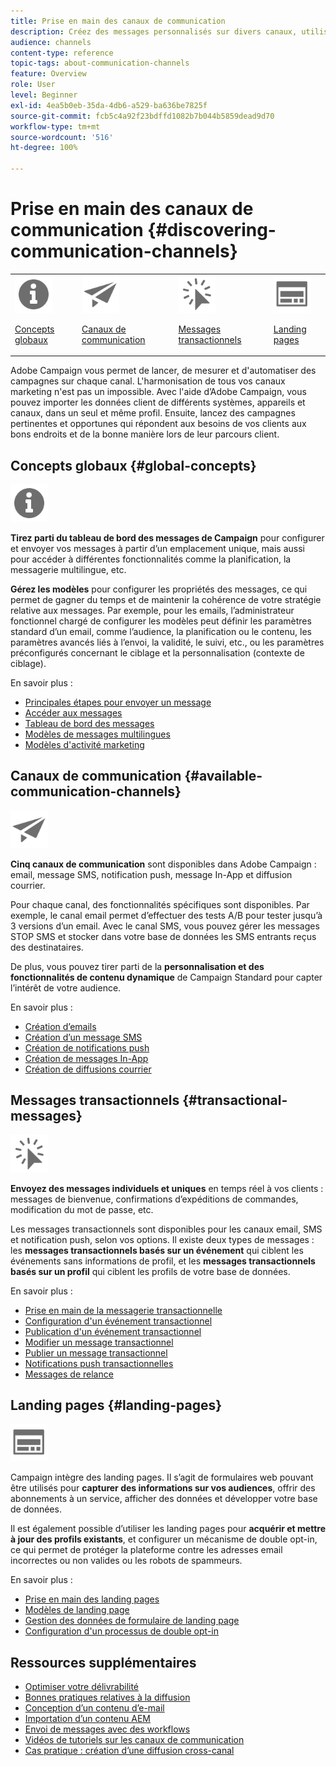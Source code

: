 ```yaml
---
title: Prise en main des canaux de communication
description: Créez des messages personnalisés sur divers canaux, utilisez des modèles, créez des landing pages et consultez les bonnes pratiques.
audience: channels
content-type: reference
topic-tags: about-communication-channels
feature: Overview
role: User
level: Beginner
exl-id: 4ea5b0eb-35da-4db6-a529-ba636be7825f
source-git-commit: fcb5c4a92f23bdffd1082b7b044b5859dead9d70
workflow-type: tm+mt
source-wordcount: '516'
ht-degree: 100%

---
```


# Prise en main des canaux de communication {#discovering-communication-channels}

<table>
<tr>
<td><img src="assets/do-not-localize/icon_concepts.svg" width="60px"><p><a href="#global-concepts">Concepts globaux</a></p></td>
<td><img src="assets/do-not-localize/icon_channels.svg" width="60px"><p><a href="#available-communication-channels">Canaux de communication</a></p></td>
<td><img src="assets/do-not-localize/icon_transactional.svg" width="60px"><p><a href="#transactional-messages">Messages transactionnels</a></p></td>
<td><img src="assets/do-not-localize/icon_landing.svg" width="60px"><p><a href="#landing-pages">Landing pages</a></p></td></tr>
</table>

 Adobe Campaign vous permet de lancer, de mesurer et d&#39;automatiser des campagnes sur chaque canal.
L&#39;harmonisation de tous vos canaux marketing n&#39;est pas un impossible. Avec l&#39;aide d’Adobe Campaign, vous pouvez importer les données client de différents systèmes, appareils et canaux, dans un seul et même profil. Ensuite, lancez des campagnes pertinentes et opportunes qui répondent aux besoins de vos clients aux bons endroits et de la bonne manière lors de leur parcours client.

## Concepts globaux {#global-concepts}

<img src="assets/do-not-localize/icon_concepts.svg" width="60px">

**Tirez parti du tableau de bord des messages de Campaign** pour configurer et envoyer vos messages à partir d’un emplacement unique, mais aussi pour accéder à différentes fonctionnalités comme la planification, la messagerie multilingue, etc.

**Gérez les modèles** pour configurer les propriétés des messages, ce qui permet de gagner du temps et de maintenir la cohérence de votre stratégie relative aux messages. Par exemple, pour les emails, l’administrateur fonctionnel chargé de configurer les modèles peut définir les paramètres standard d’un email, comme l’audience, la planification ou le contenu, les paramètres avancés liés à l’envoi, la validité, le suivi, etc., ou les paramètres préconfigurés concernant le ciblage et la personnalisation (contexte de ciblage).

En savoir plus :

* [Principales étapes pour envoyer un message](../../channels/using/key-steps-to-send-a-message.md)
* [Accéder aux messages](../../channels/using/accessing-messages.md)
* [Tableau de bord des messages](../../channels/using/message-dashboard.md)
* [Modèles de messages multilingues](../../channels/using/multilingual-messages-template.md)
* [Modèles d&#39;activité marketing](../../start/using/marketing-activity-templates.md)

## Canaux de communication {#available-communication-channels}

<img src="assets/do-not-localize/icon_channels.svg"  width="60px">

**Cinq canaux de communication** sont disponibles dans Adobe Campaign : email, message SMS, notification push, message In-App et diffusion courrier.

Pour chaque canal, des fonctionnalités spécifiques sont disponibles. Par exemple, le canal email permet d’effectuer des tests A/B pour tester jusqu’à 3 versions d’un email. Avec le canal SMS, vous pouvez gérer les messages STOP SMS et stocker dans votre base de données les SMS entrants reçus des destinataires.

De plus, vous pouvez tirer parti de la **personnalisation et des fonctionnalités de contenu dynamique** de Campaign Standard pour capter l’intérêt de votre audience.

En savoir plus :

* [Création d’emails](../../channels/using/about-emails.md)
* [Création d’un message SMS](../../channels/using/about-sms-messages.md)
* [Création de notifications push](../../channels/using/about-push-notifications.md)
* [Création de messages In-App](../../channels/using/about-in-app-messaging.md)
* [Création de diffusions courrier](../../channels/using/about-direct-mail.md)

## Messages transactionnels {#transactional-messages}

<img src="assets/do-not-localize/icon_transactional.svg" width="60px">

**Envoyez des messages individuels et uniques** en temps réel à vos clients : messages de bienvenue, confirmations d’expéditions de commandes, modification du mot de passe, etc.

Les messages transactionnels sont disponibles pour les canaux email, SMS et notification push, selon vos options. Il existe deux types de messages : les **messages transactionnels basés sur un événement** qui ciblent les événements sans informations de profil, et les **messages transactionnels basés sur un profil** qui ciblent les profils de votre base de données.

En savoir plus :

* [Prise en main de la messagerie transactionnelle](../../channels/using/getting-started-with-transactional-msg.md)
* [Configuration d&#39;un événement transactionnel](../../channels/using/configuring-transactional-event.md)
* [Publication d&#39;un événement transactionnel](../../channels/using/publishing-transactional-event.md)
* [Modifier un message transactionnel](../../channels/using/editing-transactional-message.md)
* [Publier un message transactionnel           ](../../channels/using/publishing-transactional-message.md)
* [Notifications push transactionnelles](../../channels/using/transactional-push-notifications.md)
* [Messages de relance](../../channels/using/follow-up-messages.md)

## Landing pages {#landing-pages}

<img src="assets/do-not-localize/icon_landing.svg" width="60px">

Campaign intègre des landing pages. Il s’agit de formulaires web pouvant être utilisés pour **capturer des informations sur vos audiences**, offrir des abonnements à un service, afficher des données et développer votre base de données.

Il est également possible d’utiliser les landing pages pour **acquérir et mettre à jour des profils existants**, et configurer un mécanisme de double opt-in, ce qui permet de protéger la plateforme contre les adresses email incorrectes ou non valides ou les robots de spammeurs.

En savoir plus :

* [Prise en main des landing pages](../../channels/using/getting-started-with-landing-pages.md)
* [Modèles de landing page](../../channels/using/landing-page-templates.md)
* [Gestion des données de formulaire de landing page](../../channels/using/managing-landing-page-form-data.md)
* [Configuration d&#39;un processus de double opt-in](../../channels/using/setting-up-a-double-opt-in-process.md)

## Ressources supplémentaires

* [Optimiser votre délivrabilité](../../sending/using/about-deliverability.md)
* [Bonnes pratiques relatives à la diffusion](../../sending/using/delivery-best-practices.md)
* [Conception d’un contenu d’e-mail](../../designing/using/designing-content-in-adobe-campaign.md)
* [Importation d’un contenu AEM](../../integrating/using/creating-email-experience-manager.md)
* [Envoi de messages avec des workflows](../../automating/using/about-channel-activities.md)
* [Vidéos de tutoriels sur les canaux de communication](https://experienceleague.adobe.com/docs/campaign-standard-learn/tutorials/communication-channels/email/create-email-from-homepage.html?lang=fr)
* [Cas pratique : création d’une diffusion cross-canal](../../automating/using/workflow-cross-channel-delivery.md)
